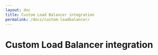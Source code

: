 ```yaml
---
layout: doc
title: Custom Load Balancer integration
permalink: /docs/custom-loadbalancer/
---
```


Custom Load Balancer integration
================================